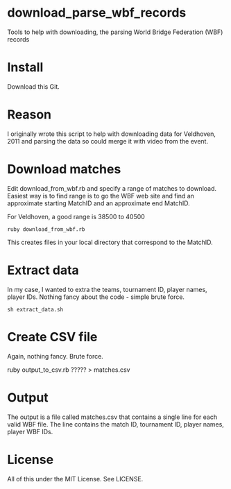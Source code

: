 download_parse_wbf_records
==========================

Tools to help with downloading, the parsing World Bridge Federation (WBF) records

Install
==

Download this Git.


Reason
==

I originally wrote this script to help with downloading data for Veldhoven, 2011 and parsing the data so could merge it with video from the event.

Download matches
==

Edit download_from_wbf.rb and specify a range of matches to download. Easiest way is to find range is to go the WBF web site and find an approximate starting MatchID and an approximate end MatchID.

For Veldhoven, a good range is 38500 to 40500

	ruby download_from_wbf.rb

This creates files in your local directory that correspond to the MatchID.

Extract data
==

In my case, I wanted to extra the teams, tournament ID, player names, player IDs. Nothing fancy about the code - simple brute force.

	sh extract_data.sh

Create CSV file
==

Again, nothing fancy. Brute force.

  ruby output_to_csv.rb ????? > matches.csv

Output
==

The output is a file called matches.csv that contains a single line for each valid WBF file. The line contains the match ID, tournament ID, player names, player WBF IDs.

License
==

All of this under the MIT License. See LICENSE.
